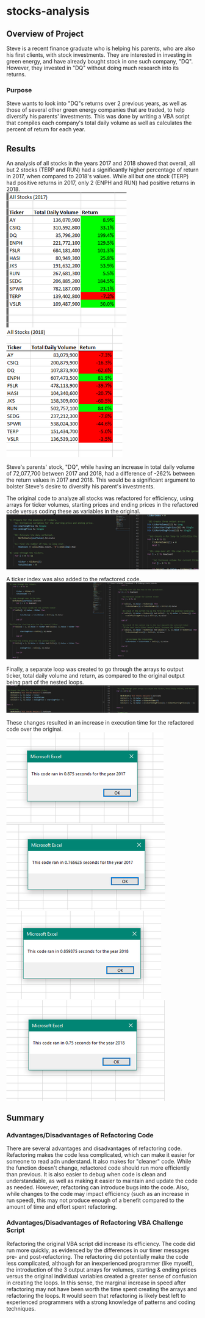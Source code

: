 # stocks-analysis

## Overview of Project
Steve is a recent finance graduate who is helping his parents, who are also his first clients, with stock investments.  They are interested in investing in green energy, and have already bought stock in one such company, "DQ".  However, they invested in "DQ" without doing much research into its returns.  

### Purpose
Steve wants to look into "DQ"s returns over 2 previous years, as well as those of several other green energy companies that are traded, to help diversify his parents' investments. This was done by writing a VBA script that compiles each company's total daily volume as well as calculates the percent of return for each year.  

## Results
An analysis of all stocks in the years 2017 and 2018 showed that overall, all but 2 stocks (TERP and RUN) had a significantly higher percentage of return in 2017, when compared to 2018's values.  While all but one stock (TERP) had positive returns in 2017, only 2 (ENPH and RUN) had positive returns in 2018.  
![2017 Green Stocks Performance](https://github.com/MischievousBadger/stock-analysis/blob/f99debb7be0f8effd18ce61b290ac355b4e45114/Resources/stocks_performance_2017.PNG)  ![2018 Green Stocks Performance](https://github.com/MischievousBadger/stock-analysis/blob/f99debb7be0f8effd18ce61b290ac355b4e45114/Resources/stocks_performance_2018.PNG) 

Steve's parents' stock, "DQ", while having an increase in total daily volume of 72,077,700 between 2017 and 2018, had a difference of -262% between the return values in 2017 and 2018.  This would be a significant argument to bolster Steve's desire to diversify his parent's investments.  

The original code to analyze all stocks was refactored for efficiency, using arrays for ticker volumes, starting prices and ending prices in the refactored code versus coding these as variables in the original. 
![variables_vs_arrays](https://github.com/MischievousBadger/stock-analysis/blob/22d2c7ade4fd87ce27819b8a0838b6626bf73015/Resources/variables_vs_arrays.PNG)

A ticker index was also added to the refactored code.  
![volume_increase_ticker](https://github.com/MischievousBadger/stock-analysis/blob/22d2c7ade4fd87ce27819b8a0838b6626bf73015/Resources/volume_increase_ticker.PNG)

Finally, a separate loop was created to go through the arrays to output ticker, total daily volume and return, as compared to the original output being part of the nested loops. 
![data_output_ticker](https://github.com/MischievousBadger/stock-analysis/blob/22d2c7ade4fd87ce27819b8a0838b6626bf73015/Resources/data_output_ticker.PNG)

These changes resulted in an increase in execution time for the refactored code over the original. ![2017 Original Code](https://github.com/MischievousBadger/stock-analysis/blob/22d2c7ade4fd87ce27819b8a0838b6626bf73015/Resources/original_script_2017.PNG) ![2017 Refactored Code](https://github.com/MischievousBadger/stock-analysis/blob/22d2c7ade4fd87ce27819b8a0838b6626bf73015/Resources/VBA_Challenge_2017.PNG) ![2018 Original Code](https://github.com/MischievousBadger/stock-analysis/blob/22d2c7ade4fd87ce27819b8a0838b6626bf73015/Resources/original_script_2018.PNG) ![2018 Refactored Code](https://github.com/MischievousBadger/stock-analysis/blob/22d2c7ade4fd87ce27819b8a0838b6626bf73015/Resources/VBA_Challenge_2018.PNG)

## Summary
### Advantages/Disadvantages of Refactoring Code
There are several advantages and disadvantages of refactoring code.  Refactoring makes the code less complicated, which can make it easier for someone to read adn understand.  It also makes for "cleaner" code.  While the function doesn't change, refactored code should run  more efficiently than previous.  It is also easier to debug when code is clean and understandable, as well as making it easier to maintain and update the code as needed. However, refactoring can introduce bugs into the code.  Also, while changes to the code may impact efficiency (such as an increase in run speed), this may not produce enough of a benefit compared to the amount of time and effort spent refactoring.  

### Advantages/Disadvantages of Refactoring VBA Challenge Script
Refactoring the original VBA script did increase its efficiency.  The code did run more quickly, as evidenced by the differences in our timer messages pre- and post-refactoring. The refactoring did potentially make the code less complicated, although for an inexperienced programmer (like myself), the introduction of the 3 output arrays for volumes, starting & ending prices versus the original individual variables created a greater sense of confusion in creating the loops.  In this sense, the marginal increase in speed after refactoring may not have been worth the time spent creating the arrays and refactoring the loops.  It would seem that refactoring is likely best left to experienced programmers with a strong knowledge of patterns and coding techniques.    

